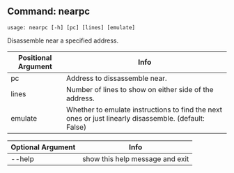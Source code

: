 ## Command: nearpc ##
```
usage: nearpc [-h] [pc] [lines] [emulate]
```
Disassemble near a specified address.  

| Positional Argument | Info |
|---------------------|------|
| pc | Address to dissassemble near. |
| lines | Number of lines to show on either side of the address. |
| emulate | Whether to emulate instructions to find the next ones or just linearly disassemble. (default: False) |

| Optional Argument | Info |
|---------------------|------|
| --help | show this help message and exit |


